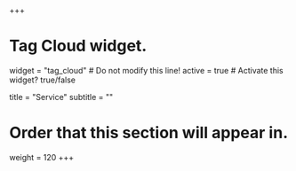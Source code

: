 +++

# Tag Cloud widget.
widget = "tag_cloud"  # Do not modify this line!
active = true  # Activate this widget? true/false

title = "Service"
subtitle = ""

# Order that this section will appear in.
weight = 120
+++
